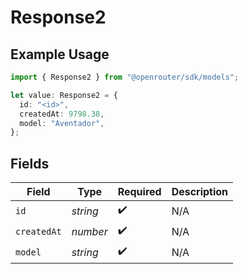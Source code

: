 # Response2

## Example Usage

```typescript
import { Response2 } from "@openrouter/sdk/models";

let value: Response2 = {
  id: "<id>",
  createdAt: 9798.38,
  model: "Aventador",
};
```

## Fields

| Field              | Type               | Required           | Description        |
| ------------------ | ------------------ | ------------------ | ------------------ |
| `id`               | *string*           | :heavy_check_mark: | N/A                |
| `createdAt`        | *number*           | :heavy_check_mark: | N/A                |
| `model`            | *string*           | :heavy_check_mark: | N/A                |